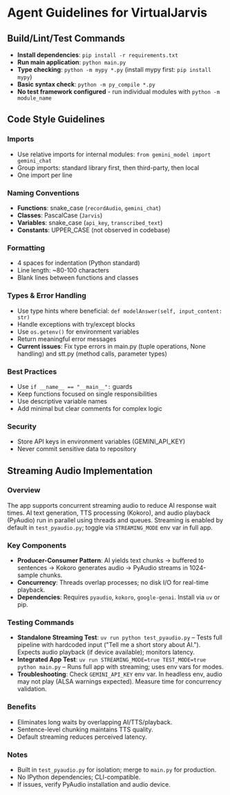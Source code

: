 # Agent Guidelines for VirtualJarvis

## Build/Lint/Test Commands
- **Install dependencies**: `pip install -r requirements.txt`
- **Run main application**: `python main.py`
- **Type checking**: `python -m mypy *.py` (install mypy first: `pip install mypy`)
- **Basic syntax check**: `python -m py_compile *.py`
- **No test framework configured** - run individual modules with `python -m module_name`

## Code Style Guidelines

### Imports
- Use relative imports for internal modules: `from gemini_model import gemini_chat`
- Group imports: standard library first, then third-party, then local
- One import per line

### Naming Conventions
- **Functions**: snake_case (`recordAudio`, `gemini_chat`)
- **Classes**: PascalCase (`Jarvis`)
- **Variables**: snake_case (`api_key`, `transcribed_text`)
- **Constants**: UPPER_CASE (not observed in codebase)

### Formatting
- 4 spaces for indentation (Python standard)
- Line length: ~80-100 characters
- Blank lines between functions and classes

### Types & Error Handling
- Use type hints where beneficial: `def modelAnswer(self, input_content: str)`
- Handle exceptions with try/except blocks
- Use `os.getenv()` for environment variables
- Return meaningful error messages
- **Current issues**: Fix type errors in main.py (tuple operations, None handling) and stt.py (method calls, parameter types)

### Best Practices
- Use `if __name__ == "__main__":` guards
- Keep functions focused on single responsibilities
- Use descriptive variable names
- Add minimal but clear comments for complex logic

### Security
- Store API keys in environment variables (GEMINI_API_KEY)
- Never commit sensitive data to repository

## Streaming Audio Implementation

### Overview
The app supports concurrent streaming audio to reduce AI response wait times. AI text generation, TTS processing (Kokoro), and audio playback (PyAudio) run in parallel using threads and queues. Streaming is enabled by default in `test_pyaudio.py`; toggle via `STREAMING_MODE` env var in full app.

### Key Components
- **Producer-Consumer Pattern**: AI yields text chunks → buffered to sentences → Kokoro generates audio → PyAudio streams in 1024-sample chunks.
- **Concurrency**: Threads overlap processes; no disk I/O for real-time playback.
- **Dependencies**: Requires `pyaudio`, `kokoro`, `google-genai`. Install via `uv` or pip.

### Testing Commands
- **Standalone Streaming Test**: `uv run python test_pyaudio.py` – Tests full pipeline with hardcoded input ("Tell me a short story about AI."). Expects audio playback (if device available); monitors latency.
- **Integrated App Test**: `uv run STREAMING_MODE=true TEST_MODE=true python main.py` – Runs full app with streaming; uses env vars for modes.
- **Troubleshooting**: Check `GEMINI_API_KEY` env var. In headless env, audio may not play (ALSA warnings expected). Measure time for concurrency validation.

### Benefits
- Eliminates long waits by overlapping AI/TTS/playback.
- Sentence-level chunking maintains TTS quality.
- Default streaming reduces perceived latency.

### Notes
- Built in `test_pyaudio.py` for isolation; merge to `main.py` for production.
- No IPython dependencies; CLI-compatible.
- If issues, verify PyAudio installation and audio device.
